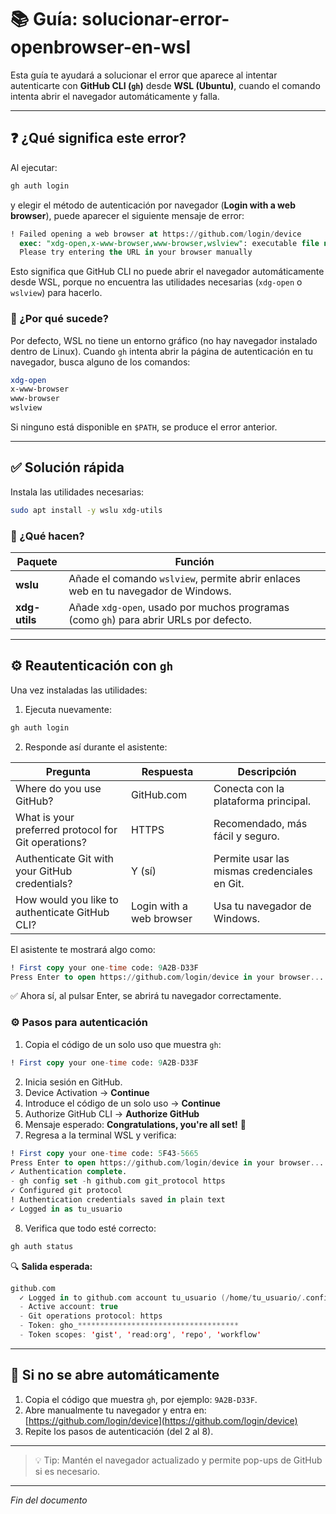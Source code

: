 # 📚 Guía: solucionar-error-openbrowser-en-wsl

Esta guía te ayudará a solucionar el error que aparece al intentar autenticarte con **GitHub CLI (`gh`)** desde **WSL (Ubuntu)**, cuando el comando intenta abrir el navegador automáticamente y falla.

---

## ❓ ¿Qué significa este error?

Al ejecutar:

```bash
gh auth login
```

y elegir el método de autenticación por navegador (**Login with a web browser**), puede aparecer el siguiente mensaje de error:

```sql
! Failed opening a web browser at https://github.com/login/device
  exec: "xdg-open,x-www-browser,www-browser,wslview": executable file not found in $PATH
  Please try entering the URL in your browser manually
```

Esto significa que GitHub CLI no puede abrir el navegador automáticamente desde WSL, porque no encuentra las utilidades necesarias (`xdg-open` o `wslview`) para hacerlo.

### 🤔 ¿Por qué sucede?

Por defecto, WSL no tiene un entorno gráfico (no hay navegador instalado dentro de Linux).
Cuando `gh` intenta abrir la página de autenticación en tu navegador, busca alguno de los comandos:

```bash
xdg-open
x-www-browser
www-browser
wslview
```

Si ninguno está disponible en `$PATH`, se produce el error anterior.

---

## ✅ Solución rápida

Instala las utilidades necesarias:

```bash
sudo apt install -y wslu xdg-utils
```

### 🤔 ¿Qué hacen?

| Paquete       | Función                                                                               |
|---------------|---------------------------------------------------------------------------------------|
| **wslu**      | Añade el comando `wslview`, permite abrir enlaces web en tu navegador de Windows.     |
| **xdg-utils** | Añade `xdg-open`, usado por muchos programas (como `gh`) para abrir URLs por defecto. |

---

## ⚙️ Reautenticación con `gh`

Una vez instaladas las utilidades:

1. Ejecuta nuevamente:

```bash
gh auth login
```

2. Responde así durante el asistente:

| Pregunta                                            | Respuesta                | Descripción                                  |
|-----------------------------------------------------|--------------------------|----------------------------------------------|
| Where do you use GitHub?                            | GitHub.com               | Conecta con la plataforma principal.         |
| What is your preferred protocol for Git operations? | HTTPS                    | Recomendado, más fácil y seguro.             |
| Authenticate Git with your GitHub credentials?      | Y (sí)                   | Permite usar las mismas credenciales en Git. |
| How would you like to authenticate GitHub CLI?      | Login with a web browser | Usa tu navegador de Windows.                 |

El asistente te mostrará algo como:

```sql
! First copy your one-time code: 9A2B-D33F
Press Enter to open https://github.com/login/device in your browser...
```

✅ Ahora sí, al pulsar Enter, se abrirá tu navegador correctamente.

### ⚙️ Pasos para autenticación

1. Copia el código de un solo uso que muestra `gh`:

```sql
! First copy your one-time code: 9A2B-D33F
```

2. Inicia sesión en GitHub.  
3. Device Activation → **Continue**  
4. Introduce el código de un solo uso → **Continue**  
5. Authorize GitHub CLI → **Authorize GitHub**  
6. Mensaje esperado: **Congratulations, you're all set!** 🎉  
7. Regresa a la terminal WSL y verifica:

```sql
! First copy your one-time code: 5F43-5665
Press Enter to open https://github.com/login/device in your browser...
✓ Authentication complete.
- gh config set -h github.com git_protocol https
✓ Configured git protocol
! Authentication credentials saved in plain text
✓ Logged in as tu_usuario
```

8. Verifica que todo esté correcto:

```bash
gh auth status
```

🔍 **Salida esperada:**

```kotlin
github.com
  ✓ Logged in to github.com account tu_usuario (/home/tu_usuario/.config/gh/hosts.yml)
  - Active account: true
  - Git operations protocol: https
  - Token: gho_************************************
  - Token scopes: 'gist', 'read:org', 'repo', 'workflow'
```

---

## 🧭 Si no se abre automáticamente

1. Copia el código que muestra `gh`, por ejemplo: `9A2B-D33F`.  
2. Abre manualmente tu navegador y entra en: [https://github.com/login/device](https://github.com/login/device)  
3. Repite los pasos de autenticación (del 2 al 8).

---

> 💡 Tip: Mantén el navegador actualizado y permite pop-ups de GitHub si es necesario.

---

*Fin del documento*
